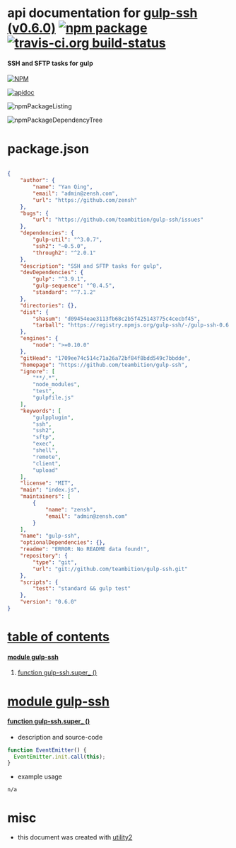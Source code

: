 # api documentation for  [gulp-ssh (v0.6.0)](https://github.com/teambition/gulp-ssh)  [![npm package](https://img.shields.io/npm/v/npmdoc-gulp-ssh.svg?style=flat-square)](https://www.npmjs.org/package/npmdoc-gulp-ssh) [![travis-ci.org build-status](https://api.travis-ci.org/npmdoc/node-npmdoc-gulp-ssh.svg)](https://travis-ci.org/npmdoc/node-npmdoc-gulp-ssh)
#### SSH and SFTP tasks for gulp

[![NPM](https://nodei.co/npm/gulp-ssh.png?downloads=true)](https://www.npmjs.com/package/gulp-ssh)

[![apidoc](https://npmdoc.github.io/node-npmdoc-gulp-ssh/build/screenCapture.buildNpmdoc.browser.%2Fhome%2Ftravis%2Fbuild%2Fnpmdoc%2Fnode-npmdoc-gulp-ssh%2Ftmp%2Fbuild%2Fapidoc.html.png)](https://npmdoc.github.io/node-npmdoc-gulp-ssh/build/apidoc.html)

![npmPackageListing](https://npmdoc.github.io/node-npmdoc-gulp-ssh/build/screenCapture.npmPackageListing.svg)

![npmPackageDependencyTree](https://npmdoc.github.io/node-npmdoc-gulp-ssh/build/screenCapture.npmPackageDependencyTree.svg)



# package.json

```json

{
    "author": {
        "name": "Yan Qing",
        "email": "admin@zensh.com",
        "url": "https://github.com/zensh"
    },
    "bugs": {
        "url": "https://github.com/teambition/gulp-ssh/issues"
    },
    "dependencies": {
        "gulp-util": "^3.0.7",
        "ssh2": "~0.5.0",
        "through2": "^2.0.1"
    },
    "description": "SSH and SFTP tasks for gulp",
    "devDependencies": {
        "gulp": "^3.9.1",
        "gulp-sequence": "^0.4.5",
        "standard": "^7.1.2"
    },
    "directories": {},
    "dist": {
        "shasum": "d09454eae3113fb68c2b5f425143775c4cecbf45",
        "tarball": "https://registry.npmjs.org/gulp-ssh/-/gulp-ssh-0.6.0.tgz"
    },
    "engines": {
        "node": ">=0.10.0"
    },
    "gitHead": "1709ee74c514c71a26a72bf84f8bdd549c7bbdde",
    "homepage": "https://github.com/teambition/gulp-ssh",
    "ignore": [
        "**/.*",
        "node_modules",
        "test",
        "gulpfile.js"
    ],
    "keywords": [
        "gulpplugin",
        "ssh",
        "ssh2",
        "sftp",
        "exec",
        "shell",
        "remote",
        "client",
        "upload"
    ],
    "license": "MIT",
    "main": "index.js",
    "maintainers": [
        {
            "name": "zensh",
            "email": "admin@zensh.com"
        }
    ],
    "name": "gulp-ssh",
    "optionalDependencies": {},
    "readme": "ERROR: No README data found!",
    "repository": {
        "type": "git",
        "url": "git://github.com/teambition/gulp-ssh.git"
    },
    "scripts": {
        "test": "standard && gulp test"
    },
    "version": "0.6.0"
}
```



# <a name="apidoc.tableOfContents"></a>[table of contents](#apidoc.tableOfContents)

#### [module gulp-ssh](#apidoc.module.gulp-ssh)
1.  [function <span class="apidocSignatureSpan">gulp-ssh.</span>super_ ()](#apidoc.element.gulp-ssh.super_)



# <a name="apidoc.module.gulp-ssh"></a>[module gulp-ssh](#apidoc.module.gulp-ssh)

#### <a name="apidoc.element.gulp-ssh.super_"></a>[function <span class="apidocSignatureSpan">gulp-ssh.</span>super_ ()](#apidoc.element.gulp-ssh.super_)
- description and source-code
```javascript
function EventEmitter() {
  EventEmitter.init.call(this);
}
```
- example usage
```shell
n/a
```



# misc
- this document was created with [utility2](https://github.com/kaizhu256/node-utility2)
